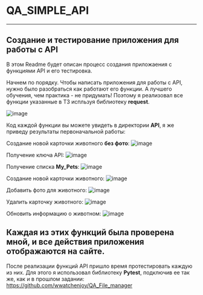 # QA_SIMPLE_API
---
## Создание и тестирование приложения для работы с API

В этом Readme будет описан процесс создания приложаения с функциями API и его тестировка.


Начнем по порядку.
Чтобы написать приложения для работы с API, нужно было разобраться как работают его функции. А лучшего обучения, чем практика - не придумать!
Поэтому я реализовал все функции указанные в ТЗ испльзуя библиотеку **request**.

![image](https://user-images.githubusercontent.com/71213226/145867856-542c5809-2e42-42f5-8fdf-6e70420dc145.png)

Код каждой функции вы можете увидеть в директории **API**, я же приведу результаты первоначальной работы:

Создание новой карточки животного **без фото**:
![image](https://user-images.githubusercontent.com/71213226/145868196-7cb564ba-2880-403e-a0aa-09bf49444403.png)

Получение ключа API:
![image](https://user-images.githubusercontent.com/71213226/145868480-a9fdb22c-22e7-453b-ae95-a2f942abbd60.png)

Получение списка **My_Pets**:
![image](https://user-images.githubusercontent.com/71213226/145868556-6e8ca465-a116-40b1-b367-1126bb465c8c.png)

Создание новой карточки животного:
![image](https://user-images.githubusercontent.com/71213226/145868912-3d526d0a-f0c4-492f-84d0-6bdcf119e7d6.png)

Добавить фото для животного:
![image](https://user-images.githubusercontent.com/71213226/145868963-7dddb7c6-4e11-407d-bf35-c360818a85df.png)

Удалить карточку животного:
![image](https://user-images.githubusercontent.com/71213226/145869171-5a047f0a-cb87-4345-9804-4b73bcea9dd2.png)

Обновить информацию о животном:
![image](https://user-images.githubusercontent.com/71213226/145869231-8fc7ebbd-2ea2-4d85-88fd-8caf1485b267.png)

Каждая из этих функций была проверена мной, и все действия приложения отображаются на сайте.
---

После реализации функций API пришло время протестировать каждую из них.
Для этого я использовал библиотеку **Pytest**, подключив ее так же, как и в прошлом задании:
https://github.com/wwatchenjoy/QA_File_manager






